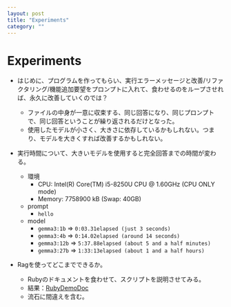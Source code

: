 ```yaml
---
layout: post
title: "Experiments"
category: ""
---
```


# Experiments

- はじめに、プログラムを作ってもらい、実行エラーメッセージと改善/リファクタリング/機能追加要望をプロンプトに入れて、食わせるのをループさせれば、永久に改善していくのでは？
  - ファイルの中身が一意に収束する、同じ回答になり、同じプロンプトで、同じ回答ということが繰り返されるだけとなった。
  - 使用したモデルが小さく、大きさに依存しているかもしれない。つまり、モデルを大きくすれば改善するかもしれない。

- 実行時間について、大きいモデルを使用すると完全回答までの時間が変わる。
  - 環境
    - CPU: Intel(R) Core(TM) i5-8250U CPU @ 1.60GHz (CPU ONLY mode)
    - Memory: 7758900 kB (Swap: 40GB)
  - prompt
    - `hello`
  - model
    - `gemma3:1b` => `0:03.31elapsed (just 3 seconds)`
    - `gemma3:4b` => `0:14.02elapsed (around 14 seconds)`
    - `gemma3:12b` => `5:37.88elapsed (about 5 and a half minutes)`
    - `gemma3:27b` => `1:33:13elapsed (about 1 and a half hours)`
- Ragを使ってどこまでできるか。
  - Rubyのドキュメントを食わせて、スクリプトを説明させてみる。
  - 結果：[RubyDemoDoc](https://yumayx.github.io/rubydemodoc/)
  - 流石に間違えを含む。

